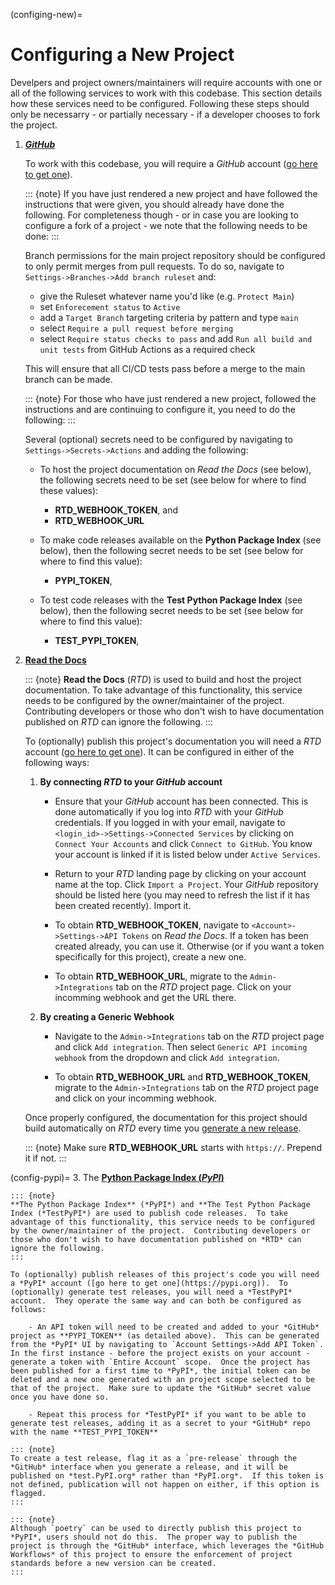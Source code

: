 (configing-new)=
# Configuring a New Project

Develpers and project owners/maintainers will require accounts with one or all of the following services to work with this codebase.  This section details how these services need to be configured.  Following these steps should only be necessarry - or partially necessary - if a developer chooses to fork the project.

1. [***GitHub***](https:/github.com)

    To work with this codebase, you will require a *GitHub* account ([go here to get one](https://github.com)).
    
    ::: {note}
    If you have just rendered a new project and have followed the instructions that were given, you should already have done the
    following.  For completeness though - or in case you are looking to configure a fork of a project - we note that the following
    needs to be done:
    :::

    Branch permissions for the main project repository should be configured to only permit merges from pull requests.  To do so, navigate to `Settings->Branches->Add branch ruleset` and:

    - give the Ruleset whatever name you'd like (e.g. `Protect Main`)
    - set `Enforecement status` to `Active`
    - add a `Target Branch` targeting criteria by pattern and type `main`
    - select `Require a pull request before merging`
    - select `Require status checks to pass` and add `Run all build and unit tests` from GitHub Actions as a required check

    This will ensure that all CI/CD tests pass before a merge to the main branch can be made.
    
    ::: {note}
    For those who have just rendered a new project, followed the instructions and are continuing to configure it, you need to do
    the following:
    :::

    Several (optional) secrets need to be configured by navigating to `Settings->Secrets->Actions` and adding the following:
    
    - To host the project documentation on *Read the Docs* (see below), the following secrets need to be set (see below for where to find these values):
    
        - **RTD_WEBHOOK_TOKEN**, and
        - **RTD_WEBHOOK_URL**
    
    - To make code releases available on the **Python Package Index** (see below), then the following secret needs to be set (see below for where to find this value):
    
        - **PYPI_TOKEN**,
    
    - To test code releases with the **Test Python Package Index** (see below), then the following secret needs to be set (see below for where to find this value):
    
        - **TEST_PYPI_TOKEN**,


2. [__Read the Docs__](https://readthedocs.org)

    ::: {note}
    **Read the Docs** (*RTD*) is used to build and host the project documentation.  To take advantage of this functionality, this service needs to be configured by the owner/maintainer of the project.  Contributing developers or those who don't wish to have documentation published on *RTD* can ignore the following.
    :::

    To (optionally) publish this project's documentation you will need a *RTD* account ([go here to get one](https://readthedocs.org)).  It can be configured in either of the following ways:

    1. **By connecting *RTD* to your *GitHub* account**
        - Ensure that your *GitHub* account has been connected.  This is done automatically if you log into *RTD* with your *GitHub* credentials.  If you logged in with your email, navigate to `<login_id>->Settings->Connected Services` by clicking on `Connect Your Accounts` and click `Connect to GitHub`.  You know your account is linked if it is listed below under `Active Services`.

        - Return to your *RTD* landing page by clicking on your account name at the top.  Click `Import a Project`.  Your *GitHub* repository should be listed here (you may need to refresh the list if it has been created recently).  Import it.

        - To obtain **RTD_WEBHOOK_TOKEN**, navigate to `<Account>->Settings->API Tokens` on *Read the Docs*.  If a token has been created already, you can use it.  Otherwise (or if you want a token specifically for this project), create a new one.

        - To obtain **RTD_WEBHOOK_URL**, migrate to the `Admin->Integrations` tab on the *RTD* project page.  Click on your incomming webhook and get the URL there.

    2. **By creating a Generic Webhook**
        - Navigate to the `Admin->Integrations` tab on the *RTD* project page and click `Add integration`.  Then select `Generic API incoming webhook` from the dropdown and click `Add integration`.

        - To obtain **RTD_WEBHOOK_URL** and **RTD_WEBHOOK_TOKEN**, migrate to the `Admin->Integrations` tab on the *RTD* project page and click on your incomming webhook.

    Once properly configured, the documentation for this project should build automatically on *RTD* every time you [generate a new release](#new-release).

    ::: {note}
    Make sure **RTD_WEBHOOK_URL** starts with `https://`.  Prepend it if not.
    :::

(config-pypi)=
3. The [__Python Package Index (*PyPI*)__](https://pypi.org)

    ::: {note}
    **The Python Package Index** (*PyPI*) and **The Test Python Package Index (*TestPyPI*) are used to publish code releases.  To take advantage of this functionality, this service needs to be configured by the owner/maintainer of the project.  Contributing developers or those who don't wish to have documentation published on *RTD* can ignore the following.
    :::

    To (optionally) publish releases of this project's code you will need a *PyPI* account ([go here to get one](https://pypi.org)).  To (optionally) generate test releases, you will need a *TestPyPI* account.  They operate the same way and can both be configured as follows:

        - An API token will need to be created and added to your *GitHub* project as **PYPI_TOKEN** (as detailed above).  This can be generated from the *PyPI* UI by navigating to `Account Settings->Add API Token`.  In the first instance - before the project exists on your account - generate a token with `Entire Account` scope.  Once the project has been published for a first time to *PyPI*, the initial token can be deleted and a new one generated with an project scope selected to be that of the project.  Make sure to update the *GitHub* secret value once you have done so.

        - Repeat this process for *TestPyPI* if you want to be able to generate test releases, adding it as a secret to your *GitHub* repo with the name **TEST_PYPI_TOKEN**

    ::: {note}
    To create a test release, flag it as a `pre-release` through the *GitHub* interface when you generate a release, and it will be published on *test.PyPI.org* rather than *PyPI.org*.  If this token is not defined, publication will not happen on either, if this option is flagged.
    :::

    ::: {note}
    Although `poetry` can be used to directly publish this project to *PyPI*, users should not do this.  The proper way to publish the project is through the *GitHub* interface, which leverages the *GitHub Workflows* of this project to ensure the enforcement of project standards before a new version can be created.
    :::
